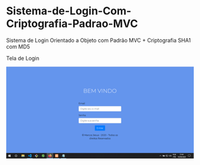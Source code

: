 # Sistema-de-Login-Com-Criptografia-Padrao-MVC
Sistema de Login Orientado a Objeto com Padrão MVC + Criptografia SHA1 com MD5

Tela de Login 

<img src="projeto.png">
